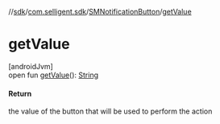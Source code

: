 //[sdk](../../../index.md)/[com.selligent.sdk](../index.md)/[SMNotificationButton](index.md)/[getValue](get-value.md)

# getValue

[androidJvm]\
open fun [getValue](get-value.md)(): [String](https://developer.android.com/reference/kotlin/java/lang/String.html)

#### Return

the value of the button that will be used to perform the action
